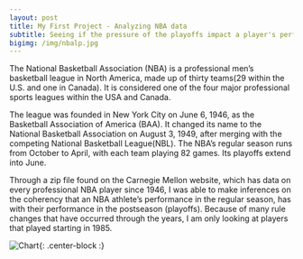 ```yaml
---
layout: post
title: My First Project - Analyzing NBA data
subtitle: Seeing if the pressure of the playoffs impact a player's performance
bigimg: /img/nbalp.jpg
---
```


The National Basketball Association (NBA) is a professional men’s basketball league in North America, made up of thirty teams(29 within the U.S. and one in Canada). It is considered one of the four major professional sports leagues within the USA and Canada.

The league was founded in New York City on June 6, 1946, as the Basketball Association of America (BAA). It changed its name to the National Basketball Association on August 3, 1949, after merging with the competing National Basketball League(NBL). The NBA’s regular season runs from October to April, with each team playing 82 games. Its playoffs extend into June.

Through a zip file found on the Carnegie Mellon website, which has data on every professional NBA player since 1946, I was able to make inferences on the coherency that an NBA athlete’s performance in the regular season, has with their performance in the postseason (playoffs). Because of many rule changes that have occurred through the years, I am only looking at players that played starting in 1985.

![Chart](C:\Users\daani\daanishrasheed.github.io\img\chart.JPG){: .center-block :}